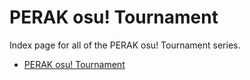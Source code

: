 # PERAK osu! Tournament

Index page for all of the PERAK osu! Tournament series.

- [PERAK osu! Tournament](1)
